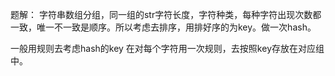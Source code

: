 题解：
    字符串数组分组，同一组的str字符长度，字符种类，每种字符出现次数都一致，唯一不一致是顺序。所以考虑去排序，用排好序的为key。做一次hash。


一般用规则去考虑hash的key 在对每个字符用一次规则，去按照key存放在对应组中。